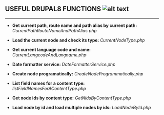 
## USEFUL DRUPAL8 FUNCTIONS ![alt text](https://goo.gl/nHNCGw "Drupal 8 Logo")
---------------------

- **Get current path, route name and path alias by current path:**
    *CurrentPathRouteNameAndPathAlias.php*

- **Load the current node and check its type:**
    *CurrentNodeType.php*

- **Get current language code and name:**
    *CurrentLangcodeAndLangname.php*

- **Date formatter service:**
    *DateFormatterService.php*

- **Create node programatically:**
    *CreateNodeProgrammatically.php*

- **List field names for a content type:**
    *listFieldNamesForAContentType.php*

- **Get node ids by content type:**
    *GetNidsByContentType.php*

- **Load node by id and load multiple nodes by ids:**
    *LoadNodeById.php*

